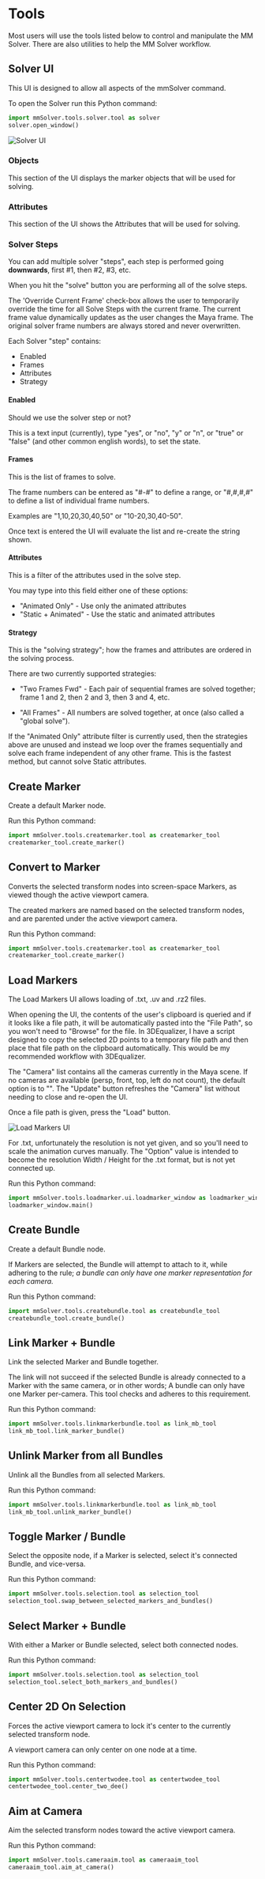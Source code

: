 # Tools

Most users will use the tools listed below to control and manipulate
the MM Solver. There are also utilities to help the MM Solver
workflow.

## Solver UI
This UI is designed to allow all aspects of the mmSolver command.

To open the Solver run this Python command:
```python
import mmSolver.tools.solver.tool as solver
solver.open_window()
```

![Solver UI](https://raw.githubusercontent.com/david-cattermole/mayaMatchMoveSolver/master/design/ui/mmSolver.png)

### Objects

This section of the UI displays the marker objects that will be used
for solving.

### Attributes

This section of the UI shows the Attributes that will be used for
solving.

### Solver Steps

You can add multiple solver "steps", each step is performed going
**downwards**, first #1, then #2, #3, etc.

When you hit the "solve" button you are performing all of the solve steps.

The 'Override Current Frame' check-box allows the user to temporarily
override the time for all Solve Steps with the current frame. The
current frame value dynamically updates as the user changes the Maya
frame. The original solver frame numbers are always stored and never
overwritten.

Each Solver "step" contains:

- Enabled
- Frames
- Attributes
- Strategy

#### Enabled

Should we use the solver step or not?

This is a text input (currently), type "yes", or "no", "y" or "n", or
"true" or "false" (and other common english words), to set the state.

#### Frames

This is the list of frames to solve.

The frame numbers can be entered as "#-#" to define a range, or
"#,#,#,#" to define a list of individual frame numbers.

Examples are "1,10,20,30,40,50" or "10-20,30,40-50".

Once text is entered the UI will evaluate the list and re-create the
string shown.

#### Attributes

This is a filter of the attributes used in the solve step.

You may type into this field either one of these options:

- "Animated Only" - Use only the animated attributes
- "Static + Animated" - Use the static and animated attributes

#### Strategy

This is the "solving strategy"; how the frames and attributes are
ordered in the solving process.

There are two currently supported strategies:

- "Two Frames Fwd" - Each pair of sequential frames are solved
  together; frame 1 and 2, then 2 and 3, then 3 and 4, etc.

- "All Frames" - All numbers are solved together, at once (also
   called a "global solve").

If the "Animated Only" attribute filter is currently used, then the
strategies above are unused and instead we loop over the frames
sequentially and solve each frame independent of any other frame.
This is the fastest method, but cannot solve Static attributes.

## Create Marker

Create a default Marker node.

Run this Python command:
```python
import mmSolver.tools.createmarker.tool as createmarker_tool
createmarker_tool.create_marker()
```

## Convert to Marker

Converts the selected transform nodes into screen-space Markers, as
viewed though the active viewport camera.

The created markers are named based on the selected transform nodes,
and are parented under the active viewport camera.

Run this Python command:
```python
import mmSolver.tools.createmarker.tool as createmarker_tool
createmarker_tool.create_marker()
```

## Load Markers

The Load Markers UI allows loading of .txt, .uv and .rz2 files.

When opening the UI, the contents of the user's clipboard is queried
and if it looks like a file path, it will be automatically pasted into
the "File Path", so you won't need to "Browse" for the file. In
3DEqualizer, I have a script designed to copy the selected 2D points
to a temporary file path and then place that file path on the
clipboard automatically. This would be my recommended workflow with
3DEqualizer.

The "Camera" list contains all the cameras currently in the Maya
scene. If no cameras are available (persp, front, top, left do not
count), the default option is to "<Create New Camera>". The "Update"
button refreshes the "Camera" list without needing to close and
re-open the UI.

Once a file path is given, press the "Load" button.

![Load Markers UI](https://raw.githubusercontent.com/david-cattermole/mayaMatchMoveSolver/master/design/ui/loadMarkers.png)

For .txt, unfortunately the resolution is not yet given, and so you'll
need to scale the animation curves manually. The "Option" value is
intended to become the resolution Width / Height for the .txt format,
but is not yet connected up.

Run this Python command:
```python
import mmSolver.tools.loadmarker.ui.loadmarker_window as loadmarker_window
loadmarker_window.main()
```

## Create Bundle

Create a default Bundle node.

If Markers are selected, the Bundle will attempt to attach to it,
while adhering to the rule; *a bundle can only have one marker
representation for each camera.*

Run this Python command:
```python
import mmSolver.tools.createbundle.tool as createbundle_tool
createbundle_tool.create_bundle()
```

## Link Marker + Bundle

Link the selected Marker and Bundle together.

The link will not succeed if the selected Bundle is already connected
to a Marker with the same camera, or in other words; A bundle can only
have one Marker per-camera. This tool checks and adheres to this
requirement.

Run this Python command:
```python
import mmSolver.tools.linkmarkerbundle.tool as link_mb_tool
link_mb_tool.link_marker_bundle()
```

## Unlink Marker from all Bundles

Unlink all the Bundles from all selected Markers.

Run this Python command:
```python
import mmSolver.tools.linkmarkerbundle.tool as link_mb_tool
link_mb_tool.unlink_marker_bundle()
```

## Toggle Marker / Bundle

Select the opposite node, if a Marker is selected, select it's
connected Bundle, and vice-versa.

Run this Python command:
```python
import mmSolver.tools.selection.tool as selection_tool
selection_tool.swap_between_selected_markers_and_bundles()
```

## Select Marker + Bundle

With either a Marker or Bundle selected, select both connected nodes.

Run this Python command:
```python
import mmSolver.tools.selection.tool as selection_tool
selection_tool.select_both_markers_and_bundles()
```

## Center 2D On Selection

Forces the active viewport camera to lock it's center to the currently
selected transform node.

A viewport camera can only center on one node at a time.

Run this Python command:
```python
import mmSolver.tools.centertwodee.tool as centertwodee_tool
centertwodee_tool.center_two_dee()
```

## Aim at Camera

Aim the selected transform nodes toward the active viewport camera.

Run this Python command:
```python
import mmSolver.tools.cameraaim.tool as cameraaim_tool
cameraaim_tool.aim_at_camera()
```

